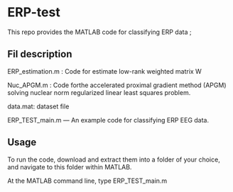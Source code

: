 # ERP-test
This repo provides the MATLAB code for classifying ERP data ;
## Fil description
ERP_estimation.m : Code for estimate low-rank weighted matrix W 

Nuc_APGM.m : Code forthe accelerated proximal gradient method (APGM) solving nuclear norm regularized linear least squares problem.

data.mat: dataset file

ERP_TEST_main.m — An example code for classifying ERP EEG data.

## Usage

To run the code, download and extract them into a folder of your choice, and navigate to this folder within MATLAB.

At the MATLAB command line, type ERP_TEST_main.m
